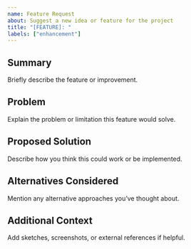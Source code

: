 ```yaml
---
name: Feature Request
about: Suggest a new idea or feature for the project
title: "[FEATURE]: "
labels: ["enhancement"]
---
```


## Summary

Briefly describe the feature or improvement.

## Problem

Explain the problem or limitation this feature would solve.

## Proposed Solution

Describe how you think this could work or be implemented.

## Alternatives Considered

Mention any alternative approaches you’ve thought about.

## Additional Context

Add sketches, screenshots, or external references if helpful.
